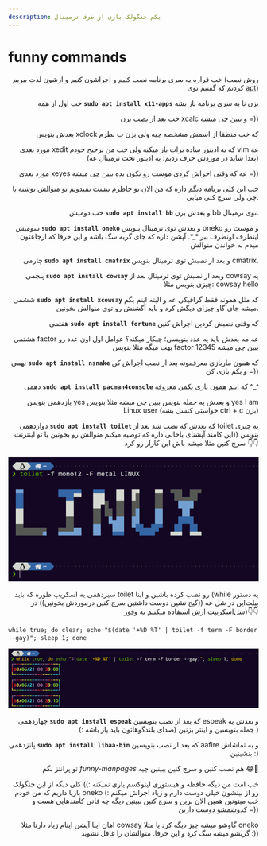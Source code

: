 ```yaml
---
description: یکم جنگولک بازی از طرف ترمینال
---
```


# funny commands

<p align="right">خب قراره یه سری برنامه نصب کنیم و اجراشون کنیم و ازشون لذت ببریم (روش نصب کردنم که گفتیم توی <a href="apt-apt-get-aptitude.md">apt</a>)</p>

<p align="right">خب اول از همه <strong><code>sudo apt install x11-apps</code></strong> بزن تا یه سری برنامه باز بشه</p>

<p align="right">خب بعد از نصب بزن xcalc و ببین چی میشه =))</p>

<p align="right">بعدش بنویس xclock که خب منطقا از اسمش مشخصه چیه ولی بزن ب نظرم</p>

<p align="right">مورد بعدی xedit که یه ادیتور ساده برات باز میکنه ولی خب من ترجیح خودم vim عه (بعدا شاید در موردش حرف زدیم؛ یه ادیتور تحت ترمینال عه)</p>

<p align="right">مورد بعدی xeyes عه که وقتی اجراش کردی موست رو تکون بده ببین چی میشه =))</p>

<p align="right">خب این کلی برنامه دیگم داره که من الان تو خاطرم نیست نمیدونم تو منوالش نوشته یا چی ولی سرچ کنی میابی.</p>

<p align="right">خب دومیش <strong><code>sudo apt install bb</code></strong> و بعدش بزن bb توی ترمینال.</p>

<p align="right">سومیش <strong><code>sudo apt install oneko</code></strong> و بعدش توی ترمینال بنویس oneko و موست رو اینطرف اونطرف ببر *_*. آپشن داره که جای گربه سگ باشه و این حرفا که ارجاعتون میدم به خواندن منوالش</p>

<p align="right">چارمی <strong><code>sudo apt install cmatrix</code></strong> و بعد از نصبش توی ترمینال بنویس cmatrix.</p>

<p align="right">پنجمی <strong><code>sudo apt install cowsay</code></strong> وبعد از نصبش توی ترمینال بعد از cowsay یه چیزی بنویس مثلا: cowsay hello</p>

<p align="right">ششمی <strong><code>sudo apt install xcowsay</code></strong> که مثل همونه فقط گرافیکی عه و البته اینم بگم میشه جای گاو چیزای دیگش کرد و باید آگشنش رو توی منوالش بخونین.</p>

<p align="right">هفتمی <strong><code>sudo apt install fortune</code></strong> که وقتی نصبش کردین اجراش کنین</p>

<p align="right">هشتمی factor عه مه بعدش باید یه عدد بنویسی؛ چیکار میکنه؟ عوامل اول اون عدد رو بهت میگه مثلا بنویس factor 12345 ببین چی میشه</p>

<p align="right">نهمی <strong><code>sudo apt install nsnake</code></strong> که همون ماربازی معرفمونه بعد از نصب اجراش کن و یکم بازی کن =))</p>

<p align="right">دهمی <strong><code>sudo apt install pacman4console</code></strong> که اینم همون بازی پکمن معروفه ^_^</p>

<p align="right">یازدهمی بنویس yes و بعدش یه جمله بنویس ببین چی میشه مثلا بنویس yes I am Linux user (خواستی کنسل بشه ctrl + c بزن)</p>

<p align="right">دوازدهمی <strong><code>sudo apt install toilet</code></strong> که بعدش که نصب شد بعد از toilet یه چیزی بنویس ((این کامند آپشنای باحالی داره که توصیه میکنم منوالش رو بخونین یا تو اینترنت سرچ کنین مثلا میشه باش این کارار رو کرد 👇👇</p>

![](<.gitbook/assets/image (11).png>)

<p align="right">سیزدهمی یه اسکریپ طوره که باید toilet رو نصب کرده باشین و اینا (while یه دستور بیلت‌این در شل عه ((گیج نشین دوست داشتین سرچ کنین درموردش بخونین)) در شل‌اسکریپت ازش استفاده میکنیم به وفور)👇👇</p>

```
while true; do clear; echo "$(date '+%D %T' | toilet -f term -F border --gay)"; sleep 1; done
```

![نمونه اسکریپت بالا](<.gitbook/assets/image (12).png>)

<p align="right">چهاردهمی <strong><code>sudo apt install espeak</code></strong> که بعد از نصب بنویسین espeak و بعدش یه جمله بنویسین و اینتر بزنین (صدای بلندگوهاتون باید یاز باشه :) )</p>

<p align="right">پانزدهمی <strong><code>sudo apt install libaa-bin</code></strong> که بعد از نصب بنویسین aafire و به تماشاش بنشینین :)</p>

<p align="right">تو پرانتز بگم <em>funny-manpages</em> هم نصب کنین و سرچ کنین ببینین چیه 😂🙈</p>

<p align="right">خب امت من دیگه حافظه و هیستوری لینوکسم یاری نمیکنه :)) کلی دیگه از این جنگولک بازیا داریم که من خودم oneko رو از بینشون خیلی دوست دارم و زیاد اجراش میکنم :) خب میتونین همین الان برین و سرچ کنین ببینین دیگه چه فانی کامندهایی هست و کدوشمشو دوست دارین =))</p>

<p align="right">اهان اینا آپشن اینام زیاد دارنا مثلا cowsay گاوشو میشه چیز دیگه کرد یا مثلا oneko گربشو میشه سگ کرد و این حرفا. منوالشان را غافل نشوید :))</p>
